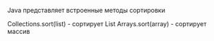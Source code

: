 Java представляет встроенные методы сортировки

Collections.sort(list) - сортирует List
Arrays.sort(array) - сортирует массив